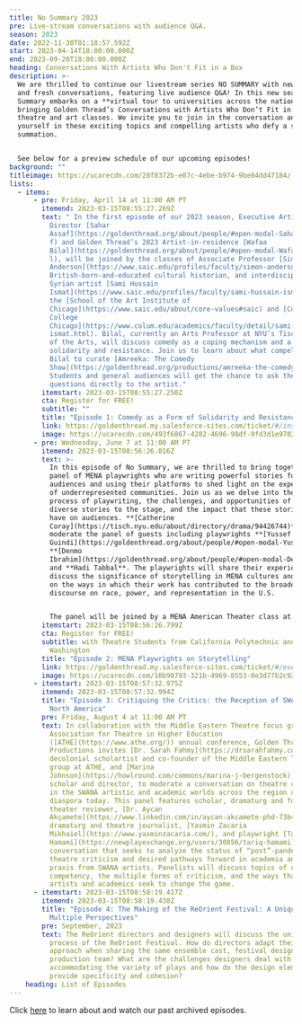 ```yaml
---
title: No Summary 2023
pre: Live-stream conversations with audience Q&A.
season: 2023
date: 2022-11-30T01:18:57.592Z
start: 2023-04-14T18:00:00.000Z
end: 2023-09-20T18:00:00.000Z
heading: Conversations With Artists Who Don't Fit in a Box
description: >-
  We are thrilled to continue our livestream series NO SUMMARY with new artists
  and fresh conversations, featuring live audience Q&A! In this new season, No
  Summary embarks on a **virtual tour to universities across the nation,**
  bringing Golden Thread’s Conversations with Artists Who Don’t Fit in a Box to
  theatre and art classes. We invite you to join in the conversation and immerse
  yourself in these exciting topics and compelling artists who defy a snappy
  summation. 


  See below for a preview schedule of our upcoming episodes!
background: ""
titleimage: https://ucarecdn.com/28f0372b-e07c-4ebe-b974-9be84dd47184/
lists:
  - items:
      - pre: Friday, April 14 at 11:00 AM PT
        itemend: 2023-03-15T08:55:27.269Z
        text: " In the first episode of our 2023 season, Executive Artistic
          Director [Sahar
          Assaf](https://goldenthread.org/about/people/#open-modal-Sahar%20Assa\
          f) and Golden Thread’s 2023 Artist-in-residence [Wafaa
          Bilal](https://goldenthread.org/about/people/#open-modal-Wafaa%20Bila\
          l), will be joined by the classes of Associate Professor [Simon
          Anderson](https://www.saic.edu/profiles/faculty/simon-anderson), a
          British-born-and-educated cultural historian, and interdisciplinary
          Syrian artist [Sami Hussain
          Ismat](https://www.saic.edu/profiles/faculty/sami-hussain-ismat), at
          the [School of the Art Institute of
          Chicago](https://www.saic.edu/about/core-values#saic) and [Columbia
          College
          Chicago](https://www.colum.edu/academics/faculty/detail/sami-hussain-\
          ismat.html). Bilal, currently an Arts Professor at NYU’s Tisch School
          of the Arts, will discuss comedy as a coping mechanism and a form of
          solidarity and resistance. Join us to learn about what compelled Wafaa
          Bilal to curate [Amreeka: The Comedy
          Show](https://goldenthread.org/productions/amreeka-the-comedy-show/).
          Students and general audiences will get the chance to ask their
          questions directly to the artist."
        itemstart: 2023-03-15T08:55:27.250Z
        cta: Register for FREE!
        subtitle: ""
        title: "Episode 1: Comedy as a Form of Solidarity and Resistance"
        link: https://goldenthread.my.salesforce-sites.com/ticket/#/instances/a0F3Z00000yoKSZUA2
        image: https://ucarecdn.com/493f6867-4282-4696-98df-9fd3d1e97027/
      - pre: Wednesday, June 7 at 11:00 AM PT
        itemend: 2023-03-15T08:56:26.816Z
        text: >-
          In this episode of No Summary, we are thrilled to bring together a
          panel of MENA playwrights who are writing powerful stories for U.S.
          audiences and using their platforms to shed light on the experiences
          of underrepresented communities. Join us as we delve into the creative
          process of playwriting, the challenges, and opportunities of bringing
          diverse stories to the stage, and the impact that these stories can
          have on audiences. **[Catherine
          Coray](https://tisch.nyu.edu/about/directory/drama/94426744)** will
          moderate the panel of guests including playwrights **[Yussef El
          Guindi](https://goldenthread.org/about/people/#open-modal-Yussef%20El%20Guindi)**,
          **[Denmo
          Ibrahim](https://goldenthread.org/about/people/#open-modal-Denmo%20Ibrahim)**,
          and **Hadi Tabbal**. The playwrights will share their experiences,
          discuss the significance of storytelling in MENA cultures and reflect
          on the ways in which their work has contributed to the broader
          discourse on race, power, and representation in the U.S. 


          The panel will be joined by a MENA American Theater class at [California Polytechnic State University](https://catalog.calpoly.edu/collegesandprograms/collegeofliberalarts/theatredance/), designed by professor **[Hala Baki](https://theatredance.calpoly.edu/hala-baki-0)** to imagine how MENA theater can contribute to a more inclusive American culture, and a Plays and Styles drama class at the [University of Washington](https://drama.washington.edu/bachelor-arts-drama) taught by **[Mona Merhi](https://drama.washington.edu/people/mona-merhi)** who focused the course on topics related to race, ethnicity, and identity representation by examining the works of playwrights from the MENA region alongside modern and contemporary western texts.
        itemstart: 2023-03-15T08:56:26.799Z
        cta: Register for FREE!
        subtitle: with Theatre Students from California Polytechnic and University of
          Washington
        title: "Episode 2: MENA Playwrights on Storytelling"
        link: https://goldenthread.my.salesforce-sites.com/ticket/#/events/a0S3Z000007zoLbUAI
        image: https://ucarecdn.com/10b90793-321b-4969-8553-0e3d77b2c921/
      - itemstart: 2023-03-15T08:57:32.975Z
        itemend: 2023-03-15T08:57:32.994Z
        title: "Episode 3: Critiquing the Critics: the Reception of SWANA Theatre in
          North America"
        pre: Friday, August 4 at 11:00 AM PT
        text: In collaboration with the Middle Eastern Theatre focus group at the
          Association for Theatre in Higher Education
          ([ATHE](https://www.athe.org/)) annual conference, Golden Thread
          Productions invites [Dr. Sarah Fahmy](https://drsarahfahmy.com/), a
          decolonial scholartist and co-founder of the Middle Eastern Theatre
          group at ATHE, and [Marina
          Johnson](https://howlround.com/commons/marina-j-bergenstock), a
          scholar and director, to moderate a conversation on theatre criticism
          in the SWANA artistic and academic worlds across the region and the
          diaspora today. This panel features scholar, dramaturg and former
          theater reviewer, [Dr. Aycan
          Akçamete](https://www.linkedin.com/in/aycan-akcamete-phd-73b481112/),
          dramaturg and theatre journalist, [Yasmin Zacaria
          Mikhaiel](https://www.yasminzacaria.com/), and playwright [Tariq
          Hamami](https://newplayexchange.org/users/30856/tariq-hamami) for a
          conversation that seeks to analyze the status of “post”-pandemic
          theatre criticism and desired pathways forward in academia and in
          praxis from SWANA artists. Panelists will discuss topics of cultural
          competency, the multiple forms of criticism, and the ways that SWANA
          artists and academics seek to change the game.
      - itemstart: 2023-03-15T08:58:19.417Z
        itemend: 2023-03-15T08:58:19.438Z
        title: "Episode 4: The Making of the ReOrient Festival: A Unique Process and
          Multiple Perspectives"
        pre: September, 2023
        text: The ReOrient directors and designers will discuss the unique production
          process of the ReOrient Festival. How do directors adapt their
          approach when sharing the same ensemble cast, festival designers, and
          production team? What are the challenges designers deal with when
          accommodating the variety of plays and how do the design elements
          provide specificity and cohesion?
    heading: List of Episodes
---
```

Click [here](https://goldenthread.org/productions/) to learn about and watch our past archived episodes.